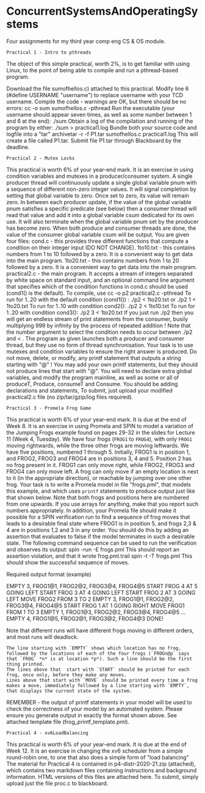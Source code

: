 # ConcurrentSystemsAndOperatingSystems
 Four assignments for my third year comp eng CS & OS module.
 
	Practical 1 - Intro to pthreads

The object of this simple practical, worth 2%, is to get familiar with using Linux, to the point of being able to compile and run a pthread-based program.

Download the file  sumofhellos.c) attached to this practical.
Modify line 6 (#define USERNAME "username") to replace username with your TCD username.
Compile the code - warnings are OK, but there should be no errors:    cc -o sum sumofhellos.c -pthread
Run the executable (your username should appear seven times, as well as some number between 1 and 6 at the end):    ./sum
Obtain a log of the compilation and running of the program by either:        ./sum > practical1.log
Bundle both your source code and logfile into a "tar" archivetar -r -f P1.tar sumofhellos.c practical1.log
This will create a file called P1.tar.
Submit file P1.tar through Blackboard by the deadline.



	Practical 2 - Mutex Locks
	
This practical is worth 6% of your year-end mark.  It is an exercise in using condition variables and mutexes in a producer/consumer system. 
A single producer thread will continuously update a single global variable pnum with a sequence of different non-zero integer values. It will signal completion by setting that global variable to zero. Once set to zero, its value will remain zero.
In between each producer update, if the value of the global variable pnum satisfies a specific predicate (see below) then a consumer thread will read that value and add it into a global variable csum dedicated for its own use. It will also terminate when the global variable pnum set by the producer has become zero.
When both produce and consumer threads are done, the value of the consumer global variable csum will be output.
You are given four files:
    cond.c - this provides three different functions that compute a condition on their integer input (DO NOT CHANGE).
    1to10.txt - this contains numbers from 1 to 10 followed by a zero. It is a convenient way to get data into the main program.
    1to20.txt - this contains numbers from 1 to 20 followed by a zero. It is a convenient way to get data into the main program.
    practical2.c - the main program. It accepts a stream of integers separated by white space on standard input, and an optional command line argument that specifies which of the condition functions in cond.c should be used (cond1() is the default).
To compile, use cc -o p2 practical2.c -pthread
To run for 1..20 with the default condition (cond1()) :          ./p2 < 1to20.txt    or      ./p2 1 < 1to20.txt
To run for 1..10 with  condition cond2():                             ./p2 2 < 1to10.txt
To run for 1..20 with condition cond3():                              ./p2 3 < 1to20.txt
If you just run ./p2 then you will get an endless stream of print statements from the consumer, busily multiplying 999 by infinity by the process of repeated addition !
Note that the number argument to select the condition needs to occur between ./p2 and < .
The program as given launches both a producer and consumer thread, but they use no form of thread synchronisation. Your task is to use mutexes and condition variables to ensure the right answer is produced.
Do not move, delete, or modify, any printf statement that outputs a string starting with "@" !
You may add your own printf statements, but they should not produce lines that start with "@".
You will need to declare extra global variables, and modify the program mainline, as well as some or all of  produceT, Produce, consumeT and Consume. You should be adding declarations and statements,
To submit, just upload your modified practical2.c file (no zip/tar/gzip/log files required).



	Practical 3 - Promela Frog Game
	
This practical is worth 6% of your year-end mark. It is due at the end of Week 8. It is an exercise in using Promela and SPIN to model a variation of the Jumping Frogs example found on pages 29-32 in the slides for Lecture 11 (Week 4, Tuesday).
We have four frogs (`FROG1` to `FROG4`), with only `FROG1` moving rightwards, while the three other frogs are moving leftwards. We have five positions, numbered 1 through 5.
Initially, FROG1 is in position 1, and FROG2, FROG3 and FROG4 are in positions 3, 4 and 5. Position 2 has no frog present in it.
FROG1 can only move right, while FROG2, FROG3 and FROG4 can only move left. A frog can only move if an empty location is next to it (in the appropriate direction), or reachable by jumping over one other frog.
Your task is to write a Promela model in file  "frogs.pml", that models this example, and which uses `printf` statements to produce output just like that shown below. Note that both frogs and positions here are numbered from one upwards. If you use arrays for anything, make that you report such numbers appropriately.
In addition, your Promela file should make it possible for a SPIN verification run to find a sequence of frog moves that leads to a desirable final state where FROG1 is in position 5, and  frogs 2,3 & 4 are in positions 1,2 and 3 in any order. You should do this by adding an assertion that evaluates to false if the model terminates in such a desirable state. The following command sequence can be used to run the verification and observes its output:
        spin -run -E frogs.pml 
        This should report an assertion violation, and that it wrote frog.pml.trail
        spin -t -T frogs.pml 
        This should show the successful sequence of moves.

Required output format (example)

EMPTY 3, FROG1@1, FROG2@2, FROG3@4, FROG4@5
START FROG 4 AT 5 GOING LEFT
START FROG 3 AT 4 GOING LEFT
START FROG 2 AT 3 GOING LEFT
MOVE FROG2 FROM 3 TO 2
EMPTY 3, FROG1@1, FROG2@2, FROG3@4, FROG4@5
START FROG 1 AT 1 GOING RIGHT
MOVE FROG1 FROM 1 TO 3
EMPTY 1, FROG1@3, FROG2@2, FROG3@4, FROG4@5
...
EMPTY 4, FROG1@5, FROG2@1, FROG3@2, FROG4@3
DONE!

Note that different runs will have different frogs moving in different orders, and most runs will deadlock.

    The line starting with `EMPTY` shows which location has no frog, followed by the locations of each of the four frogs (`FROGn@p` says that `FROG` *n* is at location *p*). Such a line should be the first thing printed.
    The lines above that  start with `START` should be printed for each frog, once only, before they make any moves.
    Lines above that start with `MOVE` should be printed every time a frog makes a move, immediately followed by a line starting with `EMPTY`, that displays the current state of the system.

REMEMBER - the output of printf statements in your model will be used to check the correctness of your model by an automated system. Please ensure you generate output in exactly the format shown above.  See attached template file (frog_printf_template.pml).



	Practical 4 - xv6LoadBalancing
	
This practical is worth 6% of your year-end mark. It is due at the end of Week 12. It is an exercise in changing the xv6 scheduler from a simple round-robin one, to one that also does a simple form of "load balancing"
The material for Practical 4 is contained in p4-distr-2020-21.zip (attached), which contains two markdown files containing instructions and background information. HTML versions of this files are attached here.
To submit, simply upload just the file proc.c to blackboard.


